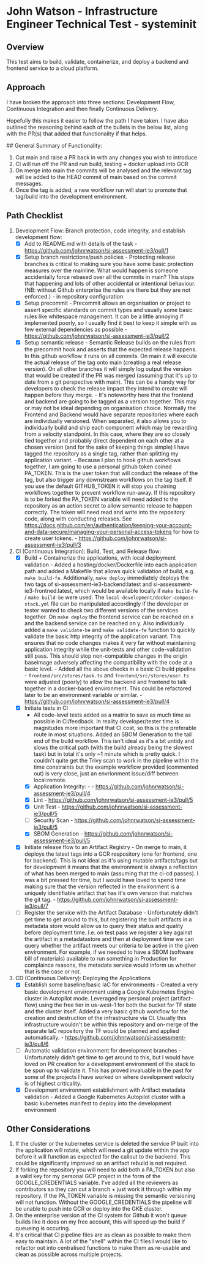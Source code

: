 # John Watson - Infrastructure Engineer Technical Test - systeminit

## Overview

 This test aims to build, validate, containerize, and deploy a backend and frontend service to a cloud platform.

## Approach

I have broken the approach into three sections: Development Flow, Continuous Integration and then finally Continuous Delivery.

Hopefully this makes it easier to follow the path I have taken. I have also outlined the reasoning behind each of the bullets in the below list, along with the PR(s) that added that functionality if that helps.

## General Summary of Functionality:
1. Cut main and raise a PR back in with any changes you wish to introduce
2. CI will run off the PR and run build, testing + docker upload into GCR
3. On merge into main the commits will be analysed and the relevant tag will be added to the HEAD commit of main based on the commit messages.
4. Once the tag is added, a new workflow run will start to promote that tag/build into the development environment.

## Path Checklist

1. Development Flow: Branch protection, code integrity, and establish development flow:
   - [X] Add to README.md with details of the task
         - https://github.com/johnrwatson/si-assessment-ie3/pull/1
   - [X] Setup branch restrictions/push policies
         - Protecting release branches is critical to making sure you have some basic protection measures over the mainline. What would happen is someone accidentally force rebased over all the commits in main? This stops that happening and lots of other accidental or intentional behaviour. (NB: without Github enterprise the rules are there but they are not enforced.)
         - in repository configuration
   - [X] Setup precommit
         - Precommit allows an organisation or project to assert specific standards on commit types and usually some basic rules like whitespace management. It can be a little annoying if implemented poorly, so I usually find it best to keep it simple with as few external dependencies as possible
         - https://github.com/johnrwatson/si-assessment-ie3/pull/2
   - [X] Setup semantic release
         - Semantic Release builds on the rules from the precommit hook and asserts that the expected release happens. In this github workflow it runs on all commits. On main it will execute the actual release of the tag onto main (creating a real release version). On all other branches it will simply log output the version that would be created if the PR was merged (assuming that it's up to date from a git perspective with main). This can be a handy way for developers to check the release impact they intend to create will happen before they merge.
         - It's noteworthy here that the frontend and backend are going to be tagged as a version together. This may or may not be ideal depending on organisation choice. Normally the Frontend and Backend would have separate repositories where each are individually versioned. When separated, it also allows you to individually build and ship each component which may be rewarding from a velocity standpoint. In this case, where they are so closely tied together and probably direct dependent on each other at a chosen version (and for the sake of keeping things simple) I have tagged the repository as a single tag, rather than splitting my application variant.
         - Because I plan to hook github workflows together, I am going to use a personal github token coined PA_TOKEN. This is the user token that will conduct the release of the tag, but also trigger any downstream workflows on the tag itself. If you use the default GITHUB_TOKEN it will stop you chaining workflows together to prevent workflow run-away. If this repository is to be forked the PA_TOKEN variable will need added to the repository as an action secret to allow semantic release to happen correctly. The token will need read and write into the repository code, along with conducting releases. See https://docs.github.com/en/authentication/keeping-your-account-and-data-secure/managing-your-personal-access-tokens for how to create user tokens.
         - https://github.com/johnrwatson/si-assessment-ie3/pull/3

2. CI (Continuous Integration): Build, Test, and Release flow:
   - [X] Build + Containerize the applications, with local deployment validation
         - Added a hosting/docker/Dockerfile into each application path and added a Makefile that allows quick validation of build, e.g. `make build-fe`. Additionally, `make deploy` immediately deploys the two tags of si-assessment-ie3-backend:latest and si-assessment-ie3-frontned:latest, which would be available locally if `make build-fe` / `make build-be` were used. The `local-development/docker-compose-stack.yml` file can be manipulated accordingly if the developer or tester wanted to check two different versions of the services together. On `make deploy` the frontend service can be reached on x and the backend service can be reached on y. Also individually added a `make validate-be` and `make validate-fe` function to quickly validate the basic http integrity of the application variant. This ensures that no code changes makes it very far without maintaining application integrity while the unit-tests and other code-validation still pass. This should stop non-compatible changes in the origin baseimage adversely affecting the compatibility with the code at a basic level.
         - Added all the above checks in a basic CI build pipeline
         - `frontend/src/stores/task.ts` and `frontend/src/stores/user.ts` were adjusted (poorly) to allow the backend and frontend to talk together in a docker-based environment. This could be refactored later to be an environment variable or similar.
         - https://github.com/johnrwatson/si-assessment-ie3/pull/4
   - [X] Initiate tests in CI
     - All code-level tests added as a matrix to save as much time as possible in CI/feedback. In reality developer/tester time is magnitudes more important that CI cost, so this is the preferable route in most situations. Added an SBOM Generation to the tail end of the build workflow. This isn't ideal as it's a bit untidy and slows the critical path (with the build already being the slowest task) but in total it's only ~1 minute which is pretty quick. I couldn't quite get the Trivy scan to work in the pipeline within the time constraints but the example workflow provided (commented out) is very close, just an envrionment issue/diff between local:remote.
     - [X] Application Integrity: -
           - https://github.com/johnrwatson/si-assessment-ie3/pull/4
     - [X] Lint
           - https://github.com/johnrwatson/si-assessment-ie3/pull/5
     - [X] Unit Test
           - https://github.com/johnrwatson/si-assessment-ie3/pull/5
     - [ ] Security Scan
           - https://github.com/johnrwatson/si-assessment-ie3/pull/5
     - [X] SBOM Generation
           - https://github.com/johnrwatson/si-assessment-ie3/pull/5
   - [X] Initiate release flow to an Artifact Registry
           - On merge to main, it deploys the latest tags into a GCR respository (one for frontend, one for backend). This is not ideal as it's using mutable artifacts/tags but for development it means that the environment is always a reflection of what has been merged to main (assuming that the ci-cd passes). I was a bit pressed for time, but I would have loved to spend time making sure that the version reflected in the environment is a uniquely identifiable artifact that has it's own version that matches the git tag.
           - https://github.com/johnrwatson/si-assessment-ie3/pull/7
   - [ ] Register the service with the Artifact Database
           - Unfortunately didn't get time to get around to this, but registering the built artifacts in a metadata store would allow us to query their status and quality before deployment time. I.e. on test pass we register a key against the artifact in a metadatastore and then at deployment time we can query whether the artifact meets our criteria to be active in the given environment. For example, if we needed to have a SBOM (software bill of materials) available to run something in Production for complaince reasons, the metadata service would inform us whether that is the case or not.

3. CD (Continuous Delivery): Deploying the Applications
   - [X] Establish some baseline/basic IaC for environments
           - Created a very basic development environment using a Google Kubernetes Engine cluster in Autopilot mode. Leveraged my personal project (artifact-flow) using the free tier in us-west-1 for both the bucket for TF state and the cluster itself. Added a very basic github workflow for the creation and destruction of the infrastructure via CI. Usually this infrastructure wouldn't be within this repository and on-merge of the separate IaC repository the TF would be planned and applied automatically.
           - https://github.com/johnrwatson/si-assessment-ie3/pull/6
   - [ ] Automatic validation environment for development branches
           - Unfortunately didn't get time to get around to this, but I would have loved on PR creation for a development environment of the stack to be spun up to validate it. This has proved invaluable in the past for some of the projects I have worked on where development velocity is of highest criticality.
   - [X] Development environment establishment with Artifact metadata validation
           - Added a Google Kubernetes Autopilot cluster with a basic kubernetes manifest to deploy into the development environment

## Other Considerations
1. If the cluster or the kubernetes service is deleted the service IP built into the application will rotate, which will need a git update within the app before it will function as expected for the callout to the backend. This could be significantly improved so an artifact rebuild is not required.
2. If forking the repository you will need to add both a PA_TOKEN but also a valid key for my personal GCP project in the form of the GOOGLE_CREDENTIALS variable. I've added all the reviewers as contributors so they can cut a branch + just work it through within my repository. If the PA_TOKEN variable is missing the semantic versioning will not function. Without the GOOGLE_CREDENTIALS the pipeline will be unable to push into GCR or deploy into the GKE cluster.
3. On the enterprise version of the CI system for Github it won't queue builds like it does on my free account, this will speed up the build if queueing is occuring.
4. It's critical that CI pipeline files are as clean as possible to make them easy to maintain. A lot of the "shell" within the CI files I would like to refactor out into centralised functions to make them as re-usable and clean as possible across multiple projects.
